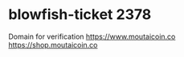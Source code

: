 # blowfish-ticket 2378

Domain for verification
https://www.moutaicoin.co
https://shop.moutaicoin.co
